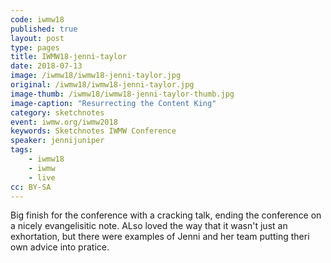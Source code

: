 ```yaml
---
code: iwmw18
published: true
layout: post
type: pages
title: IWMW18-jenni-taylor
date: 2018-07-13
image: /iwmw18/iwmw18-jenni-taylor.jpg
original: /iwmw18/iwmw18-jenni-taylor.jpg
image-thumb: /iwmw18/iwmw18-jenni-taylor-thumb.jpg
image-caption: "Resurrecting the Content King"
category: sketchnotes
event: iwmw.org/iwmw2018
keywords: Sketchnotes IWMW Conference
speaker: jennijuniper
tags:
    - iwmw18
    - iwmw
    - live
cc: BY-SA
---
```


Big finish for the conference with a cracking talk, ending the conference on a nicely evangelisitic note. ALso loved the way that it wasn't just an exhortation, but there were examples of Jenni and her team putting theri own advice into pratice.